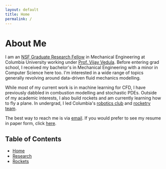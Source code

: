 ```yaml
---
layout: default
title: Home
permalink: /
---
```

# About Me

I am an [NSF Graduate Research Fellow](https://www.nsfgrfp.org/) in Mechanical Engineering at Columbia University working under [Prof. Vijay Vedula](https://cbrlcolumbia.com/). Before entering grad school, I received my bachelor's in Mechanical Engineering with a minor in Computer Science here too. I'm interested in a wide range of topics generally revolving around data-driven fluid mechanics modelling.

While most of my current work is in machine learning for CFD, I have previously dabbled in combustion modelling and stochastic PDEs. Outside of my academic interests, I also build rockets and am currently learning how to fly a plane. In undergrad, I led Columbia's [robotics club](https://www.columbiarobotics.club/) and [rocketry team](https://columbiaspace.org/missions/rockets/).

The best way to reach me is via [email](mailto:garcia.mlawrence@gmail.com). If you would prefer to see my resume in paper form, click [here](/assets/resume.pdf).

## Table of Contents

- [Home](/)
- [Research](/research)
- [Rockets](/rockets)